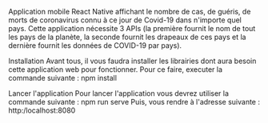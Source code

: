 

Application mobile React Native affichant le nombre de cas, de guéris, de morts de coronavirus connu à ce jour de Covid-19 dans n'importe quel pays. Cette application nécessite 3 APIs (la première fournit le nom de tout les pays de la planète, la seconde fournit les drapeaux de ces pays et la dernière fournit les données de COVID-19 par pays).

Installation
Avant tous, il vous faudra installer les librairies dont aura besoin cette application web pour fonctionner.
Pour ce faire, executer la commande suivante :
npm install

Lancer l'application
Pour lancer l'application vous devrez utiliser la commande suivante :
npm run serve
Puis, vous rendre à l'adresse suivante :
http:/localhost:8080
